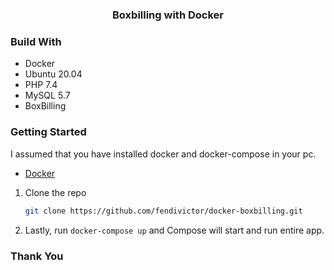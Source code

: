 # <h3 align="center">Boxbilling with Docker</h3>

### Build With

* Docker
* Ubuntu 20.04
* PHP 7.4
* MySQL 5.7
* BoxBilling 

### Getting Started

I assumed that you have installed docker and docker-compose in your pc.
* [Docker](https://www.docker.com/)

1. Clone the repo 
    ```sh
   git clone https://github.com/fendivictor/docker-boxbilling.git
   ```
2. Lastly, run ```docker-compose up``` and Compose will start and run entire app.

### Thank You
